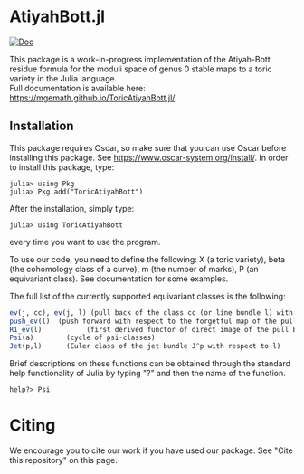 # AtiyahBott.jl
[![Doc](https://img.shields.io/badge/docs-stable-blue.svg)](https://mgemath.github.io/ToricAtiyahBott.jl/)

This package is a work-in-progress implementation of the Atiyah-Bott residue formula for the moduli space of genus 0 stable maps to a toric variety in the Julia language.<br>
Full documentation is available here: https://mgemath.github.io/ToricAtiyahBott.jl/.

## Installation
This package requires Oscar, so make sure that you can use Oscar before installing this package. See https://www.oscar-system.org/install/.
In order to install this package, type:
```julia-repl
julia> using Pkg
julia> Pkg.add("ToricAtiyahBott")
```
After the installation, simply type:
```julia-repl
julia> using ToricAtiyahBott
```
every time you want to use the program.

To use our code, you need to define the following: X (a toric variety), beta (the cohomology class of a curve), m (the number of marks), P (an equivariant class). See documentation for some examples.

The full list of the currently supported equivariant classes is the following:
```julia
ev(j, cc), ev(j, l) (pull back of the class cc (or line bundle l) with respect to the ev_j)
push_ev(l)  (push forward with respect to the forgetful map of the pull back of l)
R1_ev(l)           (first derived functor of direct image of the pull back of l)
Psi(a)        (cycle of psi-classes)
Jet(p,l)      (Euler class of the jet bundle J^p with respect to l)
```
Brief descriptions on these functions can be obtained through the standard help functionality of Julia by typing "?" and then the name of the function.
```julia-repl
help?> Psi
```
# Citing

We encourage you to cite our work if you have used our package. See "Cite this repository" on this page.